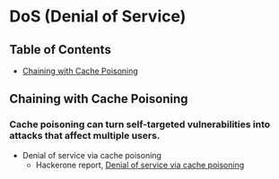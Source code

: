 # DoS (Denial of Service)

## Table of Contents
- [Chaining with Cache Poisoning](#chaining-with-cache-poisoning)

## Chaining with Cache Poisoning

### Cache poisoning can turn self-targeted vulnerabilities into attacks that affect multiple users.

- Denial of service via cache poisoning
  - Hackerone report, [Denial of service via cache poisoning](https://hackerone.com/reports/409370)
